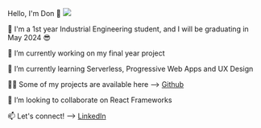 Hello, I'm Don 👋 ![](https://komarev.com/ghpvc/?username=donppyl)   

🏫 I'm a 1st year Industrial Engineering student, and I will be graduating in May 2024 😎

🔭 I’m currently working on my final year project

🌱 I’m currently learning Serverless, Progressive Web Apps and UX Design

👨‍💻 Some of my projects are available here --> [Github](https://github.com/donppyl?tab=repositories)

👯 I’m looking to collaborate on React Frameworks 

📫 Let's connect! --> [LinkedIn](https://www.linkedin.com/in/donppyl/)



